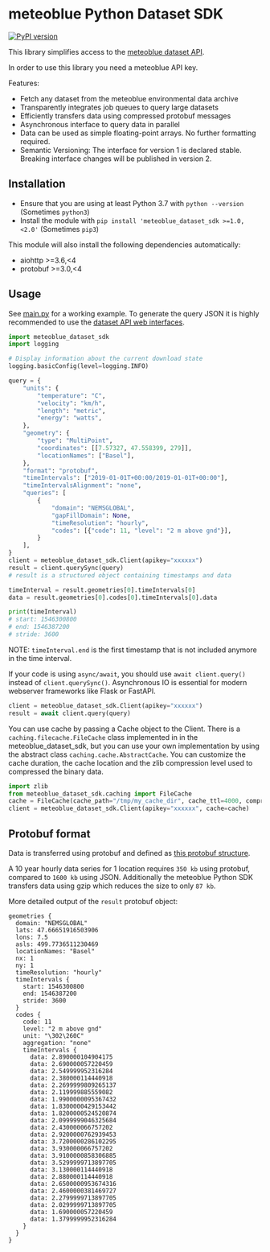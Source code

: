 # meteoblue Python Dataset SDK

[![PyPI version](https://badge.fury.io/py/meteoblue-dataset-sdk.svg)](https://badge.fury.io/py/meteoblue-dataset-sdk)

This library simplifies access to the [meteoblue dataset API](https://docs.meteoblue.com/en/apis/environmental-data/dataset-api).

In order to use this library you need a meteoblue API key.

Features:
- Fetch any dataset from the meteoblue environmental data archive
- Transparently integrates job queues to query large datasets
- Efficiently transfers data using compressed protobuf messages
- Asynchronous interface to query data in parallel
- Data can be used as simple floating-point arrays. No further formatting required.
- Semantic Versioning: The interface for version 1 is declared stable. Breaking interface changes will be published in version 2.


## Installation
- Ensure that you are using at least Python 3.7 with `python --version` (Sometimes `python3`)
- Install the module with `pip install 'meteoblue_dataset_sdk >=1.0,<2.0'` (Sometimes `pip3`)

This module will also install the following dependencies automatically:
- aiohttp >=3.6,<4
- protobuf >=3.0,<4


## Usage
See [main.py](./main.py) for a working example. To generate the query JSON it is highly recommended to use the [dataset API web interfaces](https://docs.meteoblue.com/en/apis/environmental-data/web-interfaces).

```python
import meteoblue_dataset_sdk
import logging

# Display information about the current download state
logging.basicConfig(level=logging.INFO)

query = {
    "units": {
        "temperature": "C",
        "velocity": "km/h",
        "length": "metric",
        "energy": "watts",
    },
    "geometry": {
        "type": "MultiPoint",
        "coordinates": [[7.57327, 47.558399, 279]],
        "locationNames": ["Basel"],
    },
    "format": "protobuf",
    "timeIntervals": ["2019-01-01T+00:00/2019-01-01T+00:00"],
    "timeIntervalsAlignment": "none",
    "queries": [
        {
            "domain": "NEMSGLOBAL",
            "gapFillDomain": None,
            "timeResolution": "hourly",
            "codes": [{"code": 11, "level": "2 m above gnd"}],
        }
    ],
}
client = meteoblue_dataset_sdk.Client(apikey="xxxxxx")
result = client.querySync(query)
# result is a structured object containing timestamps and data

timeInterval = result.geometries[0].timeIntervals[0]
data = result.geometries[0].codes[0].timeIntervals[0].data

print(timeInterval)
# start: 1546300800
# end: 1546387200
# stride: 3600
```

NOTE: `timeInterval.end` is the first timestamp that is not included anymore in the time interval.

If your code is using `async/await`, you should use `await client.query()` instead of `client.querySync()`. Asynchronous IO is essential for modern webserver frameworks like Flask or FastAPI.

```python
client = meteoblue_dataset_sdk.Client(apikey="xxxxxx")
result = await client.query(query)
```

You can use cache by passing a Cache object to the Client. There is a `caching.filecache.FileCache` class implemented
in in the meteoblue_dataset_sdk, but you can use your own implementation by using the abstract 
class `caching.cache.AbstractCache`. You can customize the cache duration, the cache location
and the zlib compression level used to compressed the binary data.

```python
import zlib
from meteoblue_dataset_sdk.caching import FileCache
cache = FileCache(cache_path="/tmp/my_cache_dir", cache_ttl=4000, compression_level=zlib.Z_BEST_SPEED)
client = meteoblue_dataset_sdk.Client(apikey="xxxxxx", cache=cache)
```

## Protobuf format
Data is transferred using protobuf and defined as [this protobuf structure](./meteoblue_dataset_sdk/Dataset.proto).

A 10 year hourly data series for 1 location requires `350 kb` using protobuf, compared to `1600 kb` using JSON. Additionally the meteoblue Python SDK transfers data using gzip which reduces the size to only `87 kb`. 

More detailed output of the `result` protobuf object:

```
geometries {
  domain: "NEMSGLOBAL"
  lats: 47.66651916503906
  lons: 7.5
  asls: 499.7736511230469
  locationNames: "Basel"
  nx: 1
  ny: 1
  timeResolution: "hourly"
  timeIntervals {
    start: 1546300800
    end: 1546387200
    stride: 3600
  }
  codes {
    code: 11
    level: "2 m above gnd"
    unit: "\302\260C"
    aggregation: "none"
    timeIntervals {
      data: 2.890000104904175
      data: 2.690000057220459
      data: 2.549999952316284
      data: 2.380000114440918
      data: 2.2699999809265137
      data: 2.119999885559082
      data: 1.9900000095367432
      data: 1.8300000429153442
      data: 1.8200000524520874
      data: 2.0999999046325684
      data: 2.430000066757202
      data: 2.9200000762939453
      data: 3.7200000286102295
      data: 3.930000066757202
      data: 3.9100000858306885
      data: 3.5299999713897705
      data: 3.130000114440918
      data: 2.880000114440918
      data: 2.6500000953674316
      data: 2.4600000381469727
      data: 2.2799999713897705
      data: 2.0299999713897705
      data: 1.690000057220459
      data: 1.3799999952316284
    }
  }
}
```
